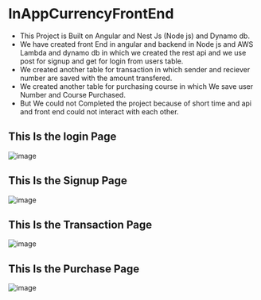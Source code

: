 # InAppCurrencyFrontEnd

* This Project is Built on Angular and Nest Js (Node js) and Dynamo db.
* We have created front End in angular and backend in Node js and AWS Lambda and dynamo db in which we created the rest api and we use post for signup and get for login from users table.
* We created another table for transaction in which sender and reciever number are saved with the amount transfered.
* We created another table for purchasing course in which We save user Number and Course Purchased.
* But We could not Completed the project because of short time and api and front end could not interact with each other.
## This Is the login Page
![image](https://user-images.githubusercontent.com/35076247/194858747-854b5edb-69e2-4466-999a-41c36b7246ad.png)
## This Is the Signup Page
![image](https://user-images.githubusercontent.com/35076247/194858968-1d54a201-9230-4f63-9b05-eee5d7a0778e.png)
## This Is the Transaction Page
![image](https://user-images.githubusercontent.com/35076247/194859139-b35c8fd0-9b8f-4644-b307-f6f868e9a185.png)
## This Is the Purchase Page
![image](https://user-images.githubusercontent.com/35076247/194859216-551323b6-4d81-4208-98da-42eff624c911.png)
